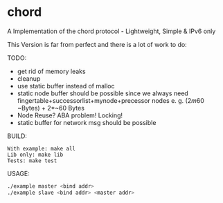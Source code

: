 # chord
A Implementation of the chord protocol - Lightweight, Simple &amp; IPv6 only

This Version is far from perfect and there is a lot of work to do:

TODO:

- get rid of memory leaks
- cleanup
- use static buffer instead of malloc
- static node buffer should be possible since we always need fingertable+successorlist+mynode+precessor nodes e. g. (2*m*60 ~Bytes) + 2*~60 Bytes
- Node Reuse? ABA problem! Locking!
- static buffer for network msg should be possible

BUILD:

``` make
With example: make all
Lib only: make lib
Tests: make test
```

USAGE:

``` bash
./example master <bind addr>
./example slave <bind addr> <master addr>
```
